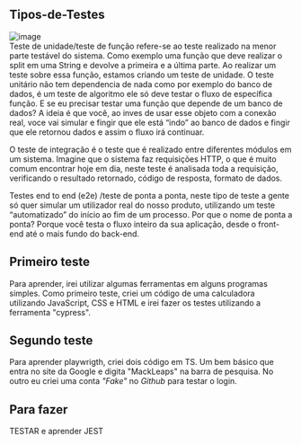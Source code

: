 ## Tipos-de-Testes
![image](https://user-images.githubusercontent.com/74507357/201405002-dd8665cd-9623-456d-b269-86e814dfd1ee.png)  
Teste de unidade/teste de função refere-se ao teste realizado na menor parte testável do sistema. Como exemplo uma função que deve realizar o split em uma String e devolve a primeira e a última parte. Ao realizar um teste sobre essa função, estamos criando um teste de unidade. O teste unitário não tem dependencia de nada como por exemplo do banco de dados, é um teste de algoritmo ele só deve testar o fluxo de específica função. E se eu precisar testar uma função que depende de um banco de dados? A ideia é que você, ao inves de usar esse objeto com a conexão real, voce vai simular e fingir que ele está “indo” ao banco de dados e fingir que ele retornou dados e assim o fluxo irá continuar.  
  
O teste de integração é o teste que é realizado entre diferentes módulos em um sistema. Imagine que o sistema faz requisições HTTP, o que é muito comum encontrar hoje em dia, neste teste é analisada toda a requisição, verificando o resultado retornado, código de resposta, formato de dados. 
  
Testes end to end (e2e) /teste de ponta a ponta, neste tipo de teste a gente só quer simular um utilizador real do nosso produto, utilizando um teste “automatizado” do início ao fim de um processo. Por que o nome de ponta a ponta? Porque você testa o fluxo inteiro da sua aplicação, desde o front-end até o mais fundo do back-end.  

## Primeiro teste
Para aprender, irei utilizar algumas ferramentas em alguns programas simples. Como primeiro teste, criei um código de uma calculadora utilizando JavaScript, CSS e HTML e irei fazer os testes utilizando a ferramenta "cypress".    

## Segundo teste  
Para aprender playwrigth, criei dois código em TS. Um bem básico que entra no site da Google e digita "MackLeaps" na barra de pesquisa. No outro eu criei uma conta *"Fake"* no *Github* para testar o login.  

## Para fazer  
TESTAR e aprender JEST
